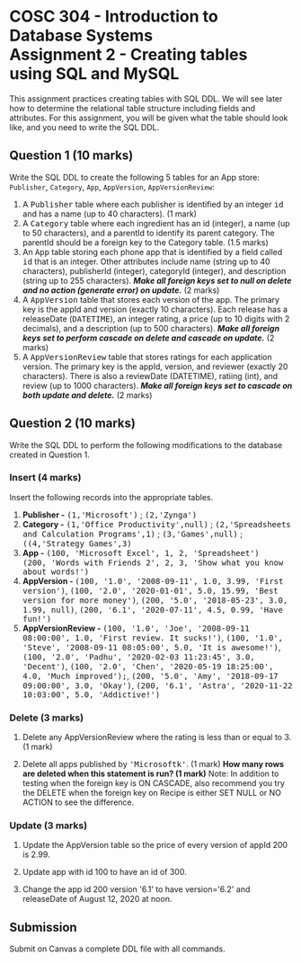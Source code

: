 # COSC 304 - Introduction to Database Systems<br>Assignment 2 - Creating tables using SQL and MySQL

This assignment practices creating tables with SQL DDL. We will see later how to determine the relational table structure including fields and attributes. For this assignment, you will be given what the table should look like, and you need to write the SQL DDL.

## Question 1 (10 marks)

Write the SQL DDL to create the following 5 tables for an App store: `Publisher`, `Category`, `App`, `AppVersion`, `AppVersionReview`:

<ol>

<li>A <tt>Publisher</tt> table where each publisher is identified by an integer <tt>id</tt> and has a name (up to 40 characters). (1 mark)</li>

<li>A <tt>Category</tt> table where each ingredient has an id (integer), a name (up to 50 characters), and a parentId to identify its parent category. The parentId should be a foreign key to the Category table. (1.5 marks)</li>

<li>An <tt>App</tt> table storing each phone app that is identified by a field called <tt>id</tt> that is an integer.  Other attributes include name (string up to 40 characters), publisherId (integer), categoryId (integer), and description (string up to 255 characters).  <b><i>Make all foreign keys set to null on delete and no action (generate error) on update.</i></b> (2 marks)</li>

<li>A <tt>AppVersion</tt> table that stores each version of the app. The primary key is the appId and version (exactly 10 characters). Each release has a releaseDate (<tt>DATETIME</tt>), an integer rating, a price (up to 10 digits with 2 decimals), and a description (up to 500 characters). <b><i>Make all foreign keys set to perform cascade on delete and cascade on update.</i></b> (2 marks)</li>

<li>A <tt>AppVersionReview</tt> table that stores ratings for each application version. The primary key is the appId, version, and reviewer (exactly 20 characters). There is also a reviewDate (DATETIME), ratiing (int), and review (up to 1000 characters). <b><i>Make all foreign keys set to cascade on both update and delete.</i></b> (2 marks)</li>
</ol>

## Question 2 (10 marks)

Write the SQL DDL to perform the following modifications to the database created in Question 1.

### Insert (4 marks)

Insert the following records into the appropriate tables.

<ol>
  <li><b>Publisher -</b> <tt>(1,'Microsoft')</tt>  ; <tt>(2,'Zynga')</tt></li>
<li><b>Category -</b> <tt>(1,'Office Productivity',null)</tt> ; <tt>(2,'Spreadsheets and Calculation Programs',1)</tt> ; <tt>(3,'Games',null)</tt> ; <tt>((4,'Strategy Games',3)</tt></li>
<li><b>App -</b> <tt>(100, 'Microsoft Excel', 1, 2, 'Spreadsheet')</tt><br>
<tt>(200, 'Words with Friends 2', 2, 3, 'Show what you know about words!')</tt>
</li>
  <li><b>AppVersion - </b> <tt>(100, '1.0', '2008-09-11', 1.0, 3.99, 'First version')</tt>, <tt>(100, '2.0', '2020-01-01', 5.0, 15.99, 'Best version for more money')</tt>, <tt>(200, '5.0', '2018-05-23', 3.0, 1.99, null)</tt>, <tt>(200, '6.1', '2020-07-11', 4.5, 0.99, 'Have fun!')</tt></li>
  <li><b>AppVersionReview - </b> <tt>(100, '1.0', 'Joe', '2008-09-11 08:00:00', 1.0, 'First review. It sucks!')</tt>, <tt>(100, '1.0', 'Steve', '2008-09-11 08:05:00', 5.0, 'It is awesome!')</tt>, <tt>(100, '2.0', 'Padhu', '2020-02-03 11:23:45', 3.0, 'Decent')</tt>, <tt>(100, '2.0', 'Chen', '2020-05-19 18:25:00', 4.0, 'Much improved');</tt>, <tt>(200, '5.0', 'Amy', '2018-09-17 09:00:00', 3.0, 'Okay')</tt>, <tt>(200, '6.1', 'Astra', '2020-11-22 10:03:00', 5.0, 'Addictive!')</tt></li>
</ol>


### Delete (3 marks)

1. Delete any AppVersionReview where the rating is less than or equal to 3. (1 mark)

2. Delete all apps published by <tt>'Microsoftk'</tt>. (1 mark) <strong>How many rows are deleted when this statement is run? (1 mark)</strong> Note: In addition to testing when the foreign key is ON CASCADE, also recommend you try the DELETE when the foreign key on Recipe is either SET NULL or NO ACTION to see the difference.


### Update (3 marks)

1. Update the AppVersion table so the price of every version of appId 200 is 2.99.

2. Update app with id 100 to have an id of 300.

3. Change the app id 200 version '6.1' to have version='6.2' and releaseDate of August 12, 2020 at noon.

## Submission

Submit on Canvas a complete DDL file with all commands.
